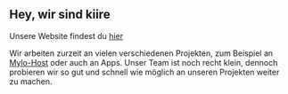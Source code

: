 ## Hey, wir sind kiire

Unsere Website findest du [hier](https://kiire.xyz)

Wir arbeiten zurzeit an vielen verschiedenen Projekten, zum Beispiel an [Mylo-Host](https://mylo-host.com) oder auch an Apps. Unser Team ist noch recht klein, dennoch probieren wir so gut und schnell wie möglich an unseren Projekten weiter zu machen.

